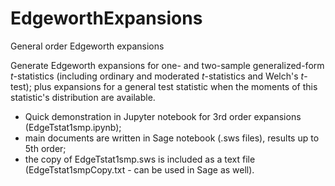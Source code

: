 # EdgeworthExpansions
General order Edgeworth expansions

Generate Edgeworth expansions for one- and two-sample generalized-form *t*-statistics (including ordinary and moderated *t*-statistics and Welch's *t*-test); plus expansions for a general test statistic when the moments of this statistic's distribution are available. 

* Quick demonstration in Jupyter notebook for 3rd order expansions (EdgeTstat1smp.ipynb); 
* main documents are written in Sage notebook (.sws files), results up to 5th order;
* the copy of EdgeTstat1smp.sws is included as a text file (EdgeTstat1smpCopy.txt - can be used in Sage as well).
